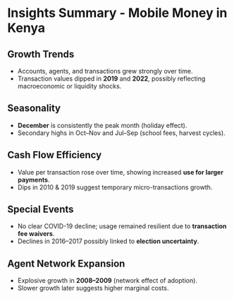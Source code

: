 # Insights Summary - Mobile Money in Kenya

## Growth Trends
- Accounts, agents, and transactions grew strongly over time.  
- Transaction values dipped in **2019** and **2022**, possibly reflecting macroeconomic or liquidity shocks.  

## Seasonality
- **December** is consistently the peak month (holiday effect).  
- Secondary highs in Oct–Nov and Jul–Sep (school fees, harvest cycles).  

## Cash Flow Efficiency
- Value per transaction rose over time, showing increased **use for larger payments**.  
- Dips in 2010 & 2019 suggest temporary micro-transactions growth.  

## Special Events
- No clear COVID-19 decline; usage remained resilient due to **transaction fee waivers**.  
- Declines in 2016–2017 possibly linked to **election uncertainty**.  

## Agent Network Expansion
- Explosive growth in **2008–2009** (network effect of adoption).  
- Slower growth later suggests higher marginal costs.  
